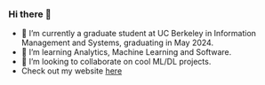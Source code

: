 ### Hi there 👋

<!--
**sooryansatheesh/sooryansatheesh** is a ✨ _special_ ✨ repository because its `README.md` (this file) appears on your GitHub profile.

Here are some ideas to get you started:

- 🔭 I’m currently working on ...
- 🌱 I’m currently learning ...
- 👯 I’m looking to collaborate on ...
- 🤔 I’m looking for help with ...
- 💬 Ask me about ...
- 📫 How to reach me: ...
- 😄 Pronouns: ...
- ⚡ Fun fact: ...
-->
- 🔭 I’m currently a graduate student at UC Berkeley in Information Management and Systems, graduating in May 2024.
- 🌱 I’m learning Analytics, Machine Learning and Software.
- 👯 I’m looking to collaborate on cool ML/DL projects.
- Check out my website  <a href="https://sooryansatheesh.github.io/">here</a>

